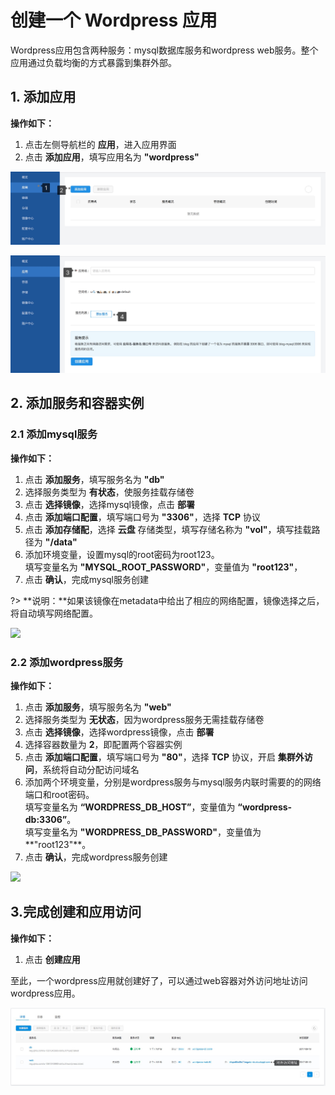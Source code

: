 # 创建一个 Wordpress 应用

Wordpress应用包含两种服务：mysql数据库服务和wordpress web服务。整个应用通过负载均衡的方式暴露到集群外部。

## 1. 添加应用

**操作如下：**
1. 点击左侧导航栏的 **应用**，进入应用界面
2. 点击 **添加应用**，填写应用名为 **"wordpress"**

![](_figures/quick-start/wordpress-create-1.png)

![](_figures/quick-start/wordpress-create-2.png)

## 2. 添加服务和容器实例
### 2.1 添加mysql服务
**操作如下：**

1. 点击 **添加服务**，填写服务名为 **"db"**
2. 选择服务类型为 **有状态**，使服务挂载存储卷
3. 点击 **选择镜像**，选择mysql镜像，点击 **部署**
4. 点击 **添加端口配置**，填写端口号为 **"3306"**，选择 **TCP** 协议
5. 点击 **添加存储配**，选择 **云盘** 存储类型，填写存储名称为 **"vol"**，填写挂载路径为 **"/data"**
6. 添加环境变量，设置mysql的root密码为root123。  
填写变量名为 **"MYSQL_ROOT_PASSWORD"**，变量值为 **"root123"**，
7. 点击 **确认**，完成mysql服务创建   

?> **说明：**如果该镜像在metadata中给出了相应的网络配置，镜像选择之后，将自动填写网络配置。

![](_figures/quick-start/wordpress-db.gif)

### 2.2 添加wordpress服务
**操作如下：**

1. 点击 **添加服务**，填写服务名为 **"web"**
2. 选择服务类型为 **无状态**，因为wordpress服务无需挂载存储卷
3. 点击 **选择镜像**，选择wordpress镜像，点击 **部署**
4. 选择容器数量为 **2**，即配置两个容器实例
5. 点击 **添加端口配置**，填写端口号为 **"80"**，选择 **TCP** 协议，开启 **集群外访问**，系统将自动分配访问域名
6. 添加两个环境变量，分别是wordpress服务与mysql服务内联时需要的的网络端口和root密码。  
填写变量名为 **“WORDPRESS_DB_HOST”**，变量值为 **“wordpress-db:3306”**。  
填写变量名为 **"WORDPRESS_DB_PASSWORD"**，变量值为**"root123"**。  
7. 点击 **确认**，完成wordpress服务创建  

![](_figures/quick-start/wordpress-web.gif)

## 3.完成创建和应用访问
**操作如下：**

1. 点击 **创建应用**  

至此，一个wordpress应用就创建好了，可以通过web容器对外访问地址访问wordpress应用。

![集群外访问](_figures/quick-start/wordpress-external-addr.png)
